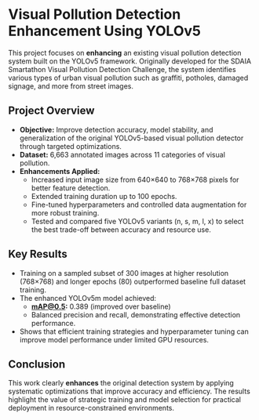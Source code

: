 # Visual Pollution Detection Enhancement Using YOLOv5

This project focuses on **enhancing** an existing visual pollution detection system built on the YOLOv5 framework. Originally developed for the SDAIA Smartathon Visual Pollution Detection Challenge, the system identifies various types of urban visual pollution such as graffiti, potholes, damaged signage, and more from street images.

## Project Overview

- **Objective:** Improve detection accuracy, model stability, and generalization of the original YOLOv5-based visual pollution detector through targeted optimizations.
- **Dataset:** 6,663 annotated images across 11 categories of visual pollution.
- **Enhancements Applied:**
  - Increased input image size from 640×640 to 768×768 pixels for better feature detection.
  - Extended training duration up to 100 epochs.
  - Fine-tuned hyperparameters and controlled data augmentation for more robust training.
  - Tested and compared five YOLOv5 variants (n, s, m, l, x) to select the best trade-off between accuracy and resource use.

## Key Results

- Training on a sampled subset of 300 images at higher resolution (768×768) and longer epochs (80) outperformed baseline full dataset training.
- The enhanced YOLOv5m model achieved:
  - **mAP@0.5:** 0.389 (improved over baseline)
  - Balanced precision and recall, demonstrating effective detection performance.
- Shows that efficient training strategies and hyperparameter tuning can improve model performance under limited GPU resources.

## Conclusion

This work clearly **enhances** the original detection system by applying systematic optimizations that improve accuracy and efficiency. The results highlight the value of strategic training and model selection for practical deployment in resource-constrained environments.
